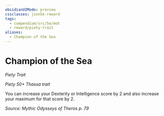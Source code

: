 ```yaml
---
obsidianUIMode: preview
cssclasses: json5e-reward
tags:
  - compendium/src/5e/mot
  - reward/piety-trait
aliases:
  - Champion of the Sea
---
```

# Champion of the Sea
*Piety Trait*  

*Piety 50+ Thassa trait*

You can increase your Dexterity or Intelligence score by 2 and also increase your maximum for that score by 2.

*Source: Mythic Odysseys of Theros p. 79*